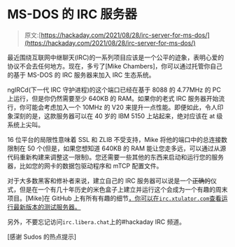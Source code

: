 # MS-DOS 的 IRC 服务器

> 原文:[https://hackaday.com/2021/08/28/irc-server-for-ms-dos/](https://hackaday.com/2021/08/28/irc-server-for-ms-dos/)

最近围绕互联网中继聊天(IRC)的一系列项目应该是一个公平的迹象，表明心爱的协议不会去任何地方。现在，多亏了[Mike Chambers]，你可以通过托管你自己的基于 MS-DOS 的 IRC 服务器来加入 IRC 生态系统。

ngIRCd(下一代 IRC 守护进程)的这个端口已经在基于 8088 的 4.77MHz 的 PC 上运行，但是你仍然需要至少 640KB 的 RAM。如果你的老式 IRC 服务器开始流行，你可能会考虑加入一个 10MHz 的 V20 来提升一点性能。即便如此，令人印象深刻的是，这款服务器可以在 40 岁的 IBM 5150 上站起来，绝对应该在 at 级系统上尖叫。

16 位平台的局限性意味着 SSL 和 ZLIB 不受支持，Mike 将他的端口中的总连接数限制在 50 个(但是，如果您想知道 640KB 的 RAM 能让您走多远，可以通过从源代码重新构建来调整这一限制)。您还需要一些其他的东西来启动和运行您的服务器，比如您的网卡的数据包驱动程序和 mTCP 配置文件。

对于大多数黑客和修补者来说，建立自己的 IRC 服务器可以说是一个~~正确的~~仪式，但是在一个有几十年历史的米色盒子上建立并运行这个会成为一个有趣的周末项目。[Mike]在 GitHub 上有所有有趣的细节[，你可以在`irc.xtulator.com`查看运行最新版本的测试服务器。](https://github.com/mikechambers84/ngIRCd-DOS)

另外，不要忘记访问`irc.libera.chat`上的#hackaday IRC 频道。

[感谢 Sudos 的热点提示]